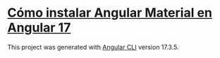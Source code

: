# [Cómo instalar Angular Material en Angular 17](https://www.youtube.com/watch?v=2izPvkchsoA)

This project was generated with [Angular CLI](https://github.com/angular/angular-cli) version 17.3.5.


